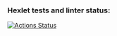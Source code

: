 ### Hexlet tests and linter status:
[![Actions Status](https://github.com/eruvira/frontend-project-44/actions/workflows/hexlet-check.yml/badge.svg)](https://github.com/eruvira/frontend-project-44/actions)